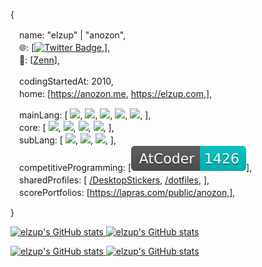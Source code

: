 
{

　name: "elzup" | "anozon",  
　🌐: [[![Twitter Badge](https://img.shields.io/badge/-@anozon-1ca0f1?style=flat-square&labelColor=1ca0f1&logo=twitter&logoColor=white&link=https://twitter.com/anozon)](https://twitter.com/anozon),],  
　📝: [[Zenn](https://zenn.dev/anozon)],  
<!-- [![](https://raw.githubusercontent.com/elzup/competitive-pg-wrokspace/master/atcoder-badge-anozon.svg)](https://atcoder.jp/users/anozon) -->
　codingStartedAt: 2010,  
　home: [https://anozon.me, https://elzup.com,],
 
　mainLang: [
 ![](https://img.shields.io/badge/-Javascript-333300.svg?logo=javascript&style=flat),
![](https://img.shields.io/badge/-TypeScript-001244.svg?logo=typescript&style=flat),
![](https://img.shields.io/badge/-Java-4D77C3.svg?logo=java&style=flat),
![](https://img.shields.io/badge/-Ruby-CC0000.svg?logo=ruby&style=flat),
![](https://img.shields.io/badge/-Python-F9DC3E.svg?logo=python&style=flat),
],  
　core: [
![](https://img.shields.io/badge/-Rails-CC0000.svg?logo=ruby-on-rails&style=flat),
![](https://img.shields.io/badge/-React-555.svg?logo=react&style=flat),
![](https://img.shields.io/badge/-Vim-019733.svg?logo=vim&style=flat),
![](https://img.shields.io/badge/-Firebase-4195D8.svg?logo=firebase&style=flat),
],  
　subLang: [
![](https://img.shields.io/badge/-C++-00599C.svg?logo=c%2B%2B&style=flat),
![](https://img.shields.io/badge/-PHP-442244.svg?logo=php&style=flat),
![](https://img.shields.io/badge/-Swift-662211.svg?logo=swift&style=flat),
],  
　competitiveProgramming: [[![](https://raw.githubusercontent.com/elzup/competitive-pg-wrokspace/master/atcoder-badge-elzup.svg)](https://atcoder.jp/users/elzup)],   
　sharedProfiles: [
[/DesktopStickers](https://github.com/elzup/DesktopStickers),
[/dotfiles](https://github.com/elzup/dotfiles),
 ],  
　scorePortfolios: [https://lapras.com/public/anozon,],  

}

<a href="https://github.com/elzup#gh-light-mode-only">
 
![elzup's GitHub stats](https://github-readme-stats.vercel.app/api?username=elzup&show_icons=true&theme=graywhite&hide=stars,contribs&count_private=true)
![elzup's GitHub stats](https://github-readme-stats.vercel.app/api?username=elzup&show_icons=true&theme=buefy&text_color=333&include_all_commits=true&bg_color=30,ffffff,fafafa&hide=prs,issues&count_private=true)

</a>


<a href="https://github.com/elzup#gh-dark-mode-only">

![elzup's GitHub stats](https://github-readme-stats.vercel.app/api/?username=elzup&show_icons=true&theme=dark&icon_color=fff&hide=stars,contribs&count_private=true)
![elzup's GitHub stats](https://github-readme-stats.vercel.app/api/?username=elzup&show_icons=true&theme=nightowl&bg_color=151515&text_color=9f9f9f&include_all_commits=true&hide=prs,issues&count_private=true)

</a>


<!-- [![elzup's github stats](https://github-readme-stats.vercel.app/api?username=elzup)](https://github.com/anuraghazra/github-readme-stats) -->
